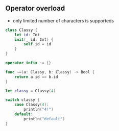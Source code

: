## Operator overload

* only limited number of characters is supporteds

```swift
class Classy {
    let id: Int
    init(_ id: Int) {
        self.id = id
    }
}

operator infix ~= {}

func ~=(a: Classy, b: Classy) -> Bool {
    return a.id == b.id
}

let classy = Classy(4)

switch classy {
    case Classy(4):
        println("4!")
    default:
        println("default")
}
```